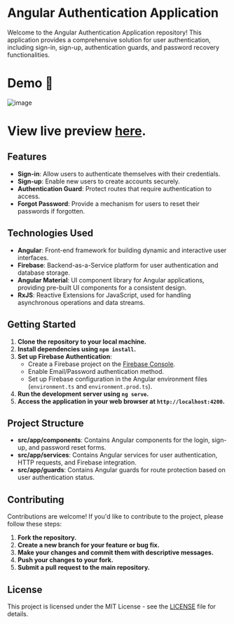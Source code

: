 # Angular Authentication Application

Welcome to the Angular Authentication Application repository! This application provides a comprehensive solution for user authentication, including sign-in, sign-up, authentication guards, and password recovery functionalities.
# **Demo 🎥**
![image](https://github.com/saurabhnalepatil/Auth-Dashboard-Frontend/assets/95145125/f5688bf2-0010-4273-ae43-d07cc2518a2b)

# View live preview [here](https://auth-dashboard-frontend.vercel.app).

## Features

- **Sign-in**: Allow users to authenticate themselves with their credentials.
- **Sign-up**: Enable new users to create accounts securely.
- **Authentication Guard**: Protect routes that require authentication to access.
- **Forgot Password**: Provide a mechanism for users to reset their passwords if forgotten.

## Technologies Used

- **Angular**: Front-end framework for building dynamic and interactive user interfaces.
- **Firebase**: Backend-as-a-Service platform for user authentication and database storage.
- **Angular Material**: UI component library for Angular applications, providing pre-built UI components for a consistent design.
- **RxJS**: Reactive Extensions for JavaScript, used for handling asynchronous operations and data streams.

## Getting Started

1. **Clone the repository to your local machine.**
2. **Install dependencies using `npm install`.**
3. **Set up Firebase Authentication**: 
   - Create a Firebase project on the [Firebase Console](https://console.firebase.google.com/).
   - Enable Email/Password authentication method.
   - Set up Firebase configuration in the Angular environment files (`environment.ts` and `environment.prod.ts`).
4. **Run the development server using `ng serve`.**
5. **Access the application in your web browser at `http://localhost:4200`.**

## Project Structure

- **src/app/components**: Contains Angular components for the login, sign-up, and password reset forms.
- **src/app/services**: Contains Angular services for user authentication, HTTP requests, and Firebase integration.
- **src/app/guards**: Contains Angular guards for route protection based on user authentication status.

## Contributing

Contributions are welcome! If you'd like to contribute to the project, please follow these steps:

1. **Fork the repository.**
2. **Create a new branch for your feature or bug fix.**
3. **Make your changes and commit them with descriptive messages.**
4. **Push your changes to your fork.**
5. **Submit a pull request to the main repository.**

## License

This project is licensed under the MIT License - see the [LICENSE](LICENSE) file for details.
